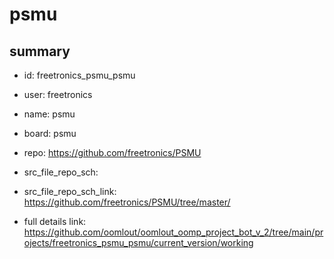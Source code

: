 # psmu
 
## summary 
* id: freetronics_psmu_psmu
* user: freetronics
* name: psmu
* board: psmu
* repo: https://github.com/freetronics/PSMU



* src_file_repo_sch: 
* src_file_repo_sch_link: https://github.com/freetronics/PSMU/tree/master/
* full details link: https://github.com/oomlout/oomlout_oomp_project_bot_v_2/tree/main/projects/freetronics_psmu_psmu/current_version/working  








